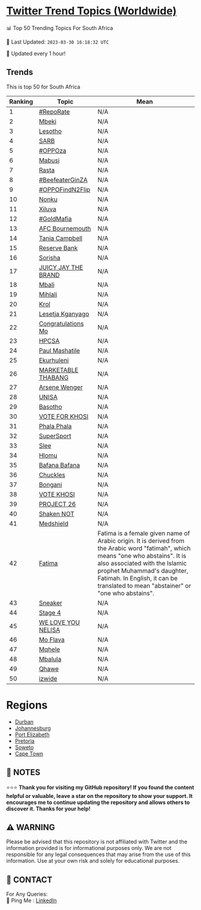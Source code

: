 [Twitter Trend Topics (Worldwide)](https://github.com/ErcinDedeoglu/Twitter-Trend-Topics)
==========


📊 Top 50 Trending Topics For South Africa

📆 Last Updated: `2023-03-30 16:18:32 UTC`

🔧 Updated every 1 hour!


## Trends

This is top 50 for South Africa

| Ranking | Topic | Mean |
| ------- | ------------ | ------------ |
| 1 | [#RepoRate](http://twitter.com/search?q=%23RepoRate) | N/A |
| 2 | [Mbeki](http://twitter.com/search?q=Mbeki) | N/A |
| 3 | [Lesotho](http://twitter.com/search?q=Lesotho) | N/A |
| 4 | [SARB](http://twitter.com/search?q=SARB) | N/A |
| 5 | [#OPPOza](http://twitter.com/search?q=%23OPPOza) | N/A |
| 6 | [Mabusi](http://twitter.com/search?q=Mabusi) | N/A |
| 7 | [Rasta](http://twitter.com/search?q=Rasta) | N/A |
| 8 | [#BeefeaterGinZA](http://twitter.com/search?q=%23BeefeaterGinZA) | N/A |
| 9 | [#OPPOFindN2Flip](http://twitter.com/search?q=%23OPPOFindN2Flip) | N/A |
| 10 | [Nonku](http://twitter.com/search?q=Nonku) | N/A |
| 11 | [Xiluva](http://twitter.com/search?q=Xiluva) | N/A |
| 12 | [#GoldMafia](http://twitter.com/search?q=%23GoldMafia) | N/A |
| 13 | [AFC Bournemouth](http://twitter.com/search?q=AFC+Bournemouth) | N/A |
| 14 | [Tania Campbell](http://twitter.com/search?q=Tania+Campbell) | N/A |
| 15 | [Reserve Bank](http://twitter.com/search?q=Reserve+Bank) | N/A |
| 16 | [Sorisha](http://twitter.com/search?q=Sorisha) | N/A |
| 17 | [JUICY JAY THE BRAND](http://twitter.com/search?q=JUICY+JAY+THE+BRAND) | N/A |
| 18 | [Mbali](http://twitter.com/search?q=Mbali) | N/A |
| 19 | [Mihlali](http://twitter.com/search?q=Mihlali) | N/A |
| 20 | [Krol](http://twitter.com/search?q=Krol) | N/A |
| 21 | [Lesetja Kganyago](http://twitter.com/search?q=Lesetja+Kganyago) | N/A |
| 22 | [Congratulations Mo](http://twitter.com/search?q=Congratulations+Mo) | N/A |
| 23 | [HPCSA](http://twitter.com/search?q=HPCSA) | N/A |
| 24 | [Paul Mashatile](http://twitter.com/search?q=Paul+Mashatile) | N/A |
| 25 | [Ekurhuleni](http://twitter.com/search?q=Ekurhuleni) | N/A |
| 26 | [MARKETABLE THABANG](http://twitter.com/search?q=MARKETABLE+THABANG) | N/A |
| 27 | [Arsene Wenger](http://twitter.com/search?q=Arsene+Wenger) | N/A |
| 28 | [UNISA](http://twitter.com/search?q=UNISA) | N/A |
| 29 | [Basotho](http://twitter.com/search?q=Basotho) | N/A |
| 30 | [VOTE FOR KHOSI](http://twitter.com/search?q=VOTE+FOR+KHOSI) | N/A |
| 31 | [Phala Phala](http://twitter.com/search?q=Phala+Phala) | N/A |
| 32 | [SuperSport](http://twitter.com/search?q=SuperSport) | N/A |
| 33 | [Slee](http://twitter.com/search?q=Slee) | N/A |
| 34 | [Hlomu](http://twitter.com/search?q=Hlomu) | N/A |
| 35 | [Bafana Bafana](http://twitter.com/search?q=Bafana+Bafana) | N/A |
| 36 | [Chuckles](http://twitter.com/search?q=Chuckles) | N/A |
| 37 | [Bongani](http://twitter.com/search?q=Bongani) | N/A |
| 38 | [VOTE KHOSI](http://twitter.com/search?q=VOTE+KHOSI) | N/A |
| 39 | [PROJECT 26](http://twitter.com/search?q=PROJECT+26) | N/A |
| 40 | [Shaken NOT](http://twitter.com/search?q=Shaken+NOT) | N/A |
| 41 | [Medshield](http://twitter.com/search?q=Medshield) | N/A |
| 42 | [Fatima](http://twitter.com/search?q=Fatima) | Fatima is a female given name of Arabic origin. It is derived from the Arabic word "fatimah", which means "one who abstains". It is also associated with the Islamic prophet Muhammad's daughter, Fatimah. In English, it can be translated to mean "abstainer" or "one who abstains". |
| 43 | [Sneaker](http://twitter.com/search?q=Sneaker) | N/A |
| 44 | [Stage 4](http://twitter.com/search?q=Stage+4) | N/A |
| 45 | [WE LOVE YOU NELISA](http://twitter.com/search?q=WE+LOVE+YOU+NELISA) | N/A |
| 46 | [Mo Flava](http://twitter.com/search?q=Mo+Flava) | N/A |
| 47 | [Mqhele](http://twitter.com/search?q=Mqhele) | N/A |
| 48 | [Mbalula](http://twitter.com/search?q=Mbalula) | N/A |
| 49 | [Qhawe](http://twitter.com/search?q=Qhawe) | N/A |
| 50 | [izwide](http://twitter.com/search?q=izwide) | N/A |



# Regions

* [Durban](</South Africa/Durban.md>)
* [Johannesburg](</South Africa/Johannesburg.md>)
* [Port Elizabeth](</South Africa/Port Elizabeth.md>)
* [Pretoria](</South Africa/Pretoria.md>)
* [Soweto](</South Africa/Soweto.md>)
* [Cape Town](</South Africa/Cape Town.md>)



## 📝 NOTES

⭐⭐⭐ **Thank you for visiting my GitHub repository! If you found the content helpful or valuable, leave a star on the repository to show your support. It encourages me to continue updating the repository and allows others to discover it. Thanks for your help!**


## ⚠️ WARNING

Please be advised that this repository is not affiliated with Twitter and the information provided is for informational purposes only. We are not responsible for any legal consequences that may arise from the use of this information. Use at your own risk and solely for educational purposes.


## 📨 CONTACT

 For Any Queries:  
            🏓 Ping Me : [LinkedIn](https://www.linkedin.com/in/ercindedeoglu/)
